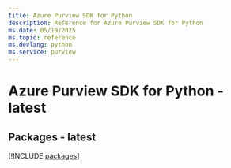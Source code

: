 ```yaml
---
title: Azure Purview SDK for Python
description: Reference for Azure Purview SDK for Python
ms.date: 05/19/2025
ms.topic: reference
ms.devlang: python
ms.service: purview
---
```

# Azure Purview SDK for Python - latest
## Packages - latest
[!INCLUDE [packages](purview-index.md)]